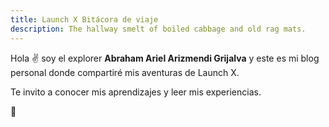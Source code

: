 ```yaml
---
title: Launch X Bitácora de viaje
description: The hallway smelt of boiled cabbage and old rag mats.
---
```


Hola ✌️  soy el explorer **Abraham Ariel Arizmendi Grijalva** y este es mi blog personal donde compartiré mis aventuras de Launch X.

Te invito a conocer mis aprendizajes y leer mis experiencias.

🚀
